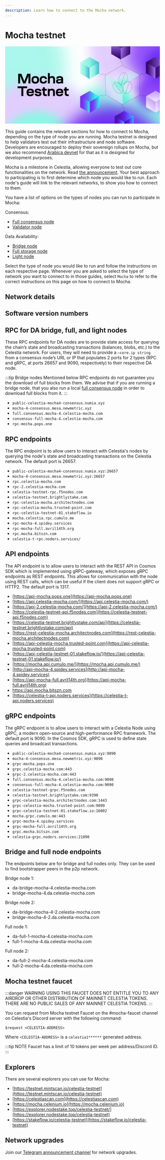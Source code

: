 ```yaml
---
description: Learn how to connect to the Mocha network.
---
```


# Mocha testnet

![mocha-testnet](/img/mocha.jpg)

This guide contains the relevant sections for how to connect to Mocha,
depending on the type of node you are running. Mocha testnet is designed
to help validators test out their infrastructure and node software.
Developers are encouraged to deploy their
sovereign rollups on Mocha, but we also recommend [Arabica devnet](./arabica-devnet.md)
for that as it is designed for development purposes.

Mocha is a milestone in Celestia, allowing everyone to test out
core functionalities on the network. Read [the announcement](https://blog.celestia.org/celestia-testnet-introduces-alpha-data-availability-api).
Your best approach to participating is to first determine which node
you would like to run. Each node's guide will link to the relevant networks,
to show you how to connect to them.

You have a list of options on the types of nodes you can run to
participate in Mocha:

Consensus:

- [Full consensus node](./full-consensus-node)
- [Validator node](./validator-node)

Data Availability:

- [Bridge node](./bridge-node.md)
- [Full storage node](./full-storage-node.md)
- [Light node](./light-node.md)

Select the type of node you would like to run and follow the instructions
on each respective page. Whenever you are asked to select the type of network
you want to connect to in those guides, select `Mocha` to refer
to the correct instructions on this page on how to connect to Mocha.

<!-- markdownlint-disable MD033 -->
<script setup>
import MochaVersionTags from '../.vitepress/components/MochaVersionTags.vue'
import MochaTestnetDetails from '../.vitepress/components/MochaTestnetDetails.vue'
</script>

## Network details

<MochaTestnetDetails/>

## Software version numbers

<MochaVersionTags/>

## RPC for DA bridge, full, and light nodes

These RPC endpoints for DA nodes are to provide state access for querying the
chain’s state and broadcasting transactions (balances, blobs, etc.) to the
Celestia network. For users, they will need to provide a `–core.ip string`
from a consensus node’s URL or IP that populates 2 ports for 2 types
(RPC and gRPC, at ports 26657 and 9090, respectively) to their respective DA
node.

:::tip Bridge nodes
Mentioned below RPC endpoints do not guarantee you the download of full blocks from
them. We advise that if you are running a bridge node, that you also
run a local [full consensus node](./full-consensus-node.md) in order to download
full blocks from it.
:::

- `public-celestia-mocha4-consensus.numia.xyz`
- `mocha-4-consensus.mesa.newmetric.xyz`
- `full.consensus.mocha-4.celestia-mocha.com`
- `consensus-full-mocha-4.celestia-mocha.com`
- `rpc-mocha.pops.one`

## RPC endpoints

The RPC endpoint is to allow users to interact with Celestia's nodes by
querying the node's state and broadcasting transactions on the
Celestia network. The default port is 26657.

- `public-celestia-mocha4-consensus.numia.xyz:26657`
- `mocha-4-consensus.mesa.newmetric.xyz:26657`
- `rpc.celestia-mocha.com`
- `rpc-2.celestia-mocha.com`
- `celestia-testnet-rpc.f5nodes.com`
- `celestia-testnet.brightlystake.com`
- `rpc-celestia-mocha.architectnodes.com`
- `rpc-celestia-mocha.trusted-point.com`
- `rpc-celestia-testnet-01.stakeflow.io`
- `mocha.celestia.rpc.cumulo.me`
- `rpc-mocha-4.spidey.services`
- `rpc-mocha-full.avril14th.org`
- `rpc.mocha.bitszn.com`
- `celestia-t-rpc.noders.services/`

## API endpoints

The API endpoint is to allow users to interact with the REST API in Cosmos
SDK which is implemented using gRPC-gateway, which exposes gRPC endpoints
as REST endpoints. This allows for communication with the node using REST
calls, which can be useful if the client does not support gRPC or HTTP2.
The default port is 1317.

- [https://api-mocha.pops.one](https://api-mocha.pops.one)
- [https://api.celestia-mocha.com/](https://api.celestia-mocha.com/)
- [https://api-2.celestia-mocha.com/](https://api-2.celestia-mocha.com/)
- [https://celestia-testnet-api.f5nodes.com](https://celestia-testnet-api.f5nodes.com)
- [https://celestia-testnet.brightlystake.com/api](https://celestia-testnet.brightlystake.com/api)
- [https://rest-celestia-mocha.architectnodes.com](https://rest-celestia-mocha.architectnodes.com)
- [https://api-celestia-mocha.trusted-point.com](https://api-celestia-mocha.trusted-point.com)
- [https://api-celestia-testnet-01.stakeflow.io/](https://api-celestia-testnet-01.stakeflow.io/)
- [https://mocha.api.cumulo.me/](https://mocha.api.cumulo.me/)
- [http://api-mocha-4.spidey.services](http://api-mocha-4.spidey.services)
- [https://api-mocha-full.avril14th.org](https://api-mocha-full.avril14th.org)
- [https://api.mocha.bitszn.com ](https://api.mocha.bitszn.com)
- [https://celestia-t-api.noders.services](https://celestia-t-api.noders.services)

## gRPC endpoints

The gRPC endpoint is to allow users to interact with a Celestia Node using
gRPC, a modern open-source and high-performance RPC framework. The default
port is 9090. In the Cosmos SDK, gRPC is used to define state queries and
broadcast transactions.

- `public-celestia-mocha4-consensus.numia.xyz:9090`
- `mocha-4-consensus.mesa.newmetric.xyz:9090`
- `grpc-mocha.pops.one`
- `grpc.celestia-mocha.com:443`
- `grpc-2.celestia-mocha.com:443`
- `full.consensus.mocha-4.celestia-mocha.com:9090`
- `consensus-full-mocha-4.celestia-mocha.com:9090`
- `celestia-testnet-grpc.f5nodes.com`
- `celestia-testnet.brightlystake.com:9390`
- `grpc-celestia-mocha.architectnodes.com:1443`
- `grpc-celestia-mocha.trusted-point.com:9099`
- `grpc-celestia-testnet-01.stakeflow.io:16002`
- `mocha.grpc.cumulo.me:443`
- `grpc-mocha-4.spidey.services`
- `grpc-mocha-full.avril14th.org`
- `grpc.mocha.bitszn.com`
- `celestia-grpc.noders.services:21090`

## Bridge and full node endpoints

The endpoints below are for bridge and full nodes only. They can be used to
find bootstrapper peers in the p2p network.

Bridge node 1:

- da-bridge-mocha-4.celestia-mocha.com
- bridge-mocha-4.da.celestia-mocha.com

Bridge node 2:

- da-bridge-mocha-4-2.celestia-mocha.com
- bridge-mocha-4-2.da.celestia-mocha.com

Full node 1:

- da-full-1-mocha-4.celestia-mocha.com
- full-1-mocha-4.da.celestia-mocha.com

Full node 2:

- da-full-2-mocha-4.celestia-mocha.com
- full-2-mocha-4.da.celestia-mocha.com

## Mocha testnet faucet

:::danger WARNING
USING THIS FAUCET DOES NOT ENTITLE YOU TO ANY AIRDROP OR OTHER DISTRIBUTION OF
MAINNET CELESTIA TOKENS. THERE ARE NO PUBLIC SALES OF ANY MAINNET CELESTIA
TOKENS.
:::

You can request from Mocha testnet Faucet on the #mocha-faucet channel on
Celestia's Discord server with the following command:

```text
$request <CELESTIA-ADDRESS>
```

Where `<CELESTIA-ADDRESS>` is a `celestia1******` generated address.

:::tip NOTE
Faucet has a limit of 10 tokens per week per address/Discord ID.
:::

## Explorers

There are several explorers you can use for Mocha:

- [https://testnet.mintscan.io/celestia-testnet](https://testnet.mintscan.io/celestia-testnet)
- [https://celestiascan.com](https://celestiascan.com)
- [https://mocha.celenium.io](https://mocha.celenium.io)
- [https://explorer.nodestake.top/celestia-testnet/](https://explorer.nodestake.top/celestia-testnet)
- [https://stakeflow.io/celestia-testnet](https://stakeflow.io/celestia-testnet)

## Network upgrades

Join our [Telegram announcement channel](https://t.me/+smSFIA7XXLU4MjJh)
for network upgrades.
